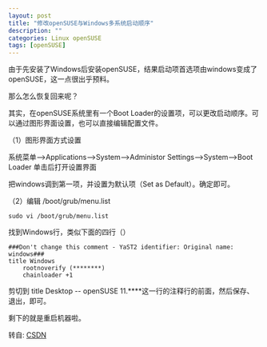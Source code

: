 ```yaml
---
layout: post
title: "修改openSUSE与Windows多系统启动顺序"
description: ""
categories: Linux openSUSE
tags: [openSUSE]
---
```


由于先安装了Windows后安装openSUSE，结果启动项首选项由windows变成了openSUSE，这一点很出乎预料。

那么怎么恢复回来呢？

其实，在openSUSE系统里有一个Boot Loader的设置项，可以更改启动顺序。可以通过图形界面设置，也可以直接编辑配置文件。

（1）图形界面方式设置

系统菜单-->Applications-->System-->Administor Settings-->System-->Boot Loader 单击后打开设置界面

把windows调到第一项，并设置为默认项（Set as Default）。确定即可。

（2）编辑 /boot/grub/menu.list

	sudo vi /boot/grub/menu.list

找到Windows行，类似下面的四行（）

	###Don't change this comment - YaST2 identifier: Original name: windows###
	title Windows
	    rootnoverify (********)
	    chainloader +1

剪切到 title Desktop -- openSUSE 11.****这一行的注释行的前面，然后保存、退出，即可。

剩下的就是重启机器啦。

转自: [CSDN](http://blog.csdn.net/ingvar08/article/details/6817255)

